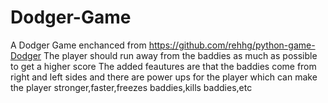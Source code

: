 # Dodger-Game
A Dodger Game enchanced from https://github.com/rehhg/python-game-Dodger
The player should run away from the baddies as much as possible to get a higher score 
The added feautures are that the baddies come from right and left sides 
and there are power ups for the player which can make the player stronger,faster,freezes baddies,kills baddies,etc
